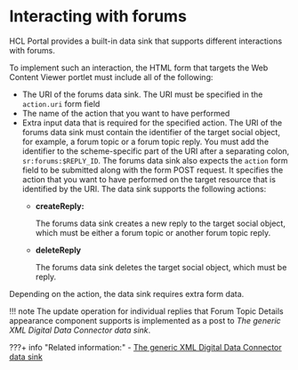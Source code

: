 # Interacting with forums

HCL Portal provides a built-in data sink that supports different interactions with forums.

To implement such an interaction, the HTML form that targets the Web Content Viewer portlet must include all of the following:

-   The URI of the forums data sink. The URI must be specified in the `action.uri` form field
-   The name of the action that you want to have performed
-   Extra input data that is required for the specified action. The URI of the forums data sink must contain the identifier of the target social object, for example, a forum topic or a forum topic reply. You must add the identifier to the scheme-specific part of the URI after a separating colon, `sr:forums:$REPLY_ID`. The forums data sink also expects the `action` form field to be submitted along with the form POST request. It specifies the action that you want to have performed on the target resource that is identified by the URI. The data sink supports the following actions:
    -   **createReply:**

        The forums data sink creates a new reply to the target social object, which must be either a forum topic or another forum topic reply.

    -   **deleteReply**

        The forums data sink deletes the target social object, which must be reply.


Depending on the action, the data sink requires extra form data.

!!! note
    The update operation for individual replies that Forum Topic Details appearance component supports is implemented as a post to *The generic XML Digital Data Connector data sink*.


???+ info "Related information:"
    - [The generic XML Digital Data Connector data sink](../../../../extend_dx/ddc/implementing_user_interactions/sending_data_to_webcontentviewer_portlet/generic_xml_ddc_sink/index.md)

